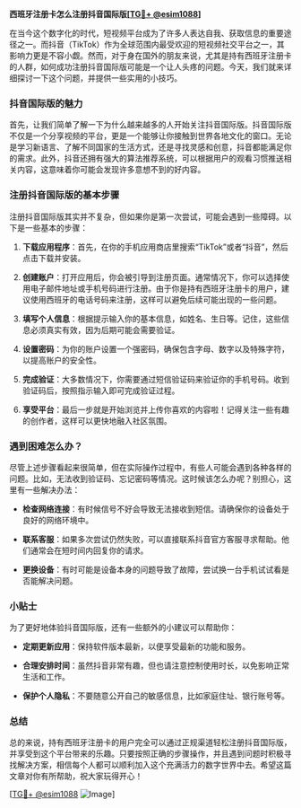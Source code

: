 **西班牙注册卡怎么注册抖音国际版[[TG💪+ @esim1088](https://t.me/s/esim1088)]**

在当今这个数字化的时代，短视频平台成为了许多人表达自我、获取信息的重要途径之一。而抖音（TikTok）作为全球范围内最受欢迎的短视频社交平台之一，其影响力更是不容小觑。然而，对于身在国外的朋友来说，尤其是持有西班牙注册卡的人群，如何成功注册抖音国际版可能是一个让人头疼的问题。今天，我们就来详细探讨一下这个问题，并提供一些实用的小技巧。

### 抖音国际版的魅力

首先，让我们简单了解一下为什么越来越多的人开始关注抖音国际版。抖音国际版不仅是一个分享视频的平台，更是一个能够让你接触到世界各地文化的窗口。无论是学习新语言、了解不同国家的生活方式，还是寻找灵感和创意，抖音都能满足你的需求。此外，抖音还拥有强大的算法推荐系统，可以根据用户的观看习惯推送相关内容，这意味着你可能会发现许多意想不到的好内容。

### 注册抖音国际版的基本步骤

注册抖音国际版其实并不复杂，但如果你是第一次尝试，可能会遇到一些障碍。以下是一些基本的步骤：

1. **下载应用程序**：首先，在你的手机应用商店里搜索“TikTok”或者“抖音”，然后点击下载并安装。
   
2. **创建账户**：打开应用后，你会被引导到注册页面。通常情况下，你可以选择使用电子邮件地址或手机号码进行注册。由于你是持有西班牙注册卡的用户，建议使用西班牙的电话号码来注册，这样可以避免后续可能出现的一些问题。

3. **填写个人信息**：根据提示输入你的基本信息，如姓名、生日等。记住，这些信息必须真实有效，因为后期可能会需要验证。

4. **设置密码**：为你的账户设置一个强密码，确保包含字母、数字以及特殊字符，以提高账户的安全性。

5. **完成验证**：大多数情况下，你需要通过短信验证码来验证你的手机号码。收到验证码后，按照指示输入即可完成验证过程。

6. **享受平台**：最后一步就是开始浏览并上传你喜欢的内容啦！记得关注一些有趣的创作者，这样可以更快地融入社区氛围。

### 遇到困难怎么办？

尽管上述步骤看起来很简单，但在实际操作过程中，有些人可能会遇到各种各样的问题。比如，无法收到验证码、忘记密码等情况。这时候该怎么办呢？别担心，这里有一些解决办法：

- **检查网络连接**：有时候信号不好会导致无法接收到短信。请确保你的设备处于良好的网络环境中。
  
- **联系客服**：如果多次尝试仍然失败，可以直接联系抖音官方客服寻求帮助。他们通常会在短时间内回复你的请求。

- **更换设备**：有时可能是设备本身的问题导致了故障，尝试换一台手机试试看是否能解决问题。

### 小贴士

为了更好地体验抖音国际版，还有一些额外的小建议可以帮助你：

- **定期更新应用**：保持软件版本最新，以便享受最新的功能和服务。
  
- **合理安排时间**：虽然抖音非常有趣，但也请注意控制使用时长，以免影响正常生活和工作。

- **保护个人隐私**：不要随意公开自己的敏感信息，比如家庭住址、银行账号等。

### 总结

总的来说，持有西班牙注册卡的用户完全可以通过正规渠道轻松注册抖音国际版，并享受到这个平台带来的乐趣。只要按照正确的步骤操作，并且遇到问题时积极寻找解决方案，相信每个人都可以顺利加入这个充满活力的数字世界中去。希望这篇文章对你有所帮助，祝大家玩得开心！

[[TG💪+ @esim1088](https://t.me/s/esim1088) ![Image](https://i.postimg.cc/4NQfJmqS/Snipaste-2025-05-13-00-14-12.png)]